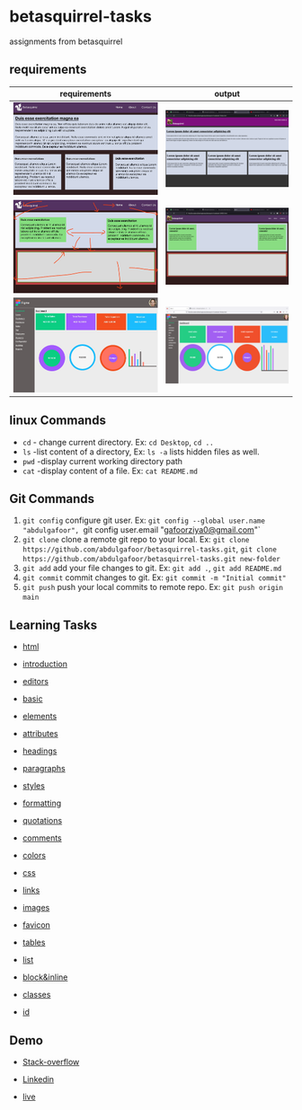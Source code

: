 # betasquirrel-tasks

assignments from betasquirrel

## requirements

| requirements                  | output                           |
| ----------------------------- | -------------------------------- |
| ![Task 1](images/task-1.jpeg) | ![Task 1](screenshot/task-1.png) |
| ![Task 2](images/task-2.jpeg) | ![Task 2](screenshot/task-2.png) |
| ![Task 4](images/task-4.jpg)  | ![Task 4](screenshot/task-4.png) |

## linux Commands

- `cd` - change current directory. Ex: `cd Desktop`, `cd ..`
- `ls` -list content of a directory, Ex: `ls -a` lists hidden files as well.
- `pwd` -display current working directory path
- `cat` -display content of a file. Ex: `cat README.md`

## Git Commands

1. `git config` configure git user. Ex: `git config --global user.name "abdulgafoor", `git config user.email "gafoorziya0@gmail.com"`
2. `git clone` clone a remote git repo to your local. Ex: `git clone https://github.com/abdulgafoor/betasquirrel-tasks.git`, `git clone https://github.com/abdulgafoor/betasquirrel-tasks.git new-folder`
3. `git add` add your file changes to git. Ex: `git add .`, `git add README.md`
4. `git commit` commit changes to git. Ex: `git commit -m "Initial commit"`
5. `git push` push your local commits to remote repo. Ex: `git push origin main`

## Learning Tasks

- [html](https://www.w3schools.com/html/default.asp)

- [introduction](https://www.w3schools.com/html/html_intro.asp)

- [editors](https://www.w3schools.com/html/html_editors.asp)

- [basic](https://www.w3schools.com/html/html_basic.asp)

- [elements](https://www.w3schools.com/html/html_elements.asp)

- [attributes](https://www.w3schools.com/html/html_attributes.asp)

- [headings](https://www.w3schools.com/html/html_headings.asp)

- [paragraphs](https://www.w3schools.com/html/html_paragraphs.asp)

- [styles](https://www.w3schools.com/html/html_styles.asp)

- [formatting](https://www.w3schools.com/html/html_formatting.asp)

- [quotations](https://www.w3schools.com/html/html_quotation_elements.asp)

- [comments](https://www.w3schools.com/html/html_comments.asp)

- [colors](https://www.w3schools.com/html/html_colors.asp)

- [css](https://www.w3schools.com/html/html_css.asp)

- [links](https://www.w3schools.com/html/html_links.asp)

- [images](https://www.w3schools.com/html/html_images.asp)

- [favicon](https://www.w3schools.com/html/html_favicon.asp)

- [tables](https://www.w3schools.com/html/html_tables.asp)

- [list](https://www.w3schools.com/html/html_lists.asp)

- [block&inline](https://www.w3schools.com/html/html_blocks.asp)

- [classes](https://www.w3schools.com/html/html_classes.asp)

- [id](https://www.w3schools.com/html/html_id.asp)

## Demo

- [Stack-overflow](https://stackoverflow.com/users/21198561/gafoor-tharuvanna)

- [Linkedin](https://www.linkedin.com/in/gafoor-tharuvanna-7526b825b/)

- [live ](https://abdulgafoorpt.github.io/betasquirrel-tasks/)

